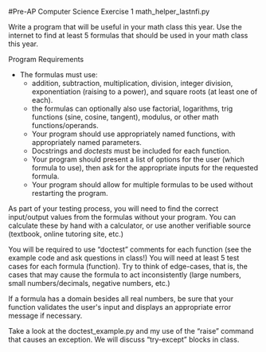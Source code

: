 #Pre-AP Computer Science Exercise 1				math_helper_lastnfi.py

Write a program that will be useful in your math class this year.  Use the internet to find at least 5 formulas that should be used in your math class this year.
		
Program Requirements
		
* The formulas must use:
  * addition, subtraction, multiplication, division, integer division, exponentiation (raising to a power), and square roots (at least one of each).
  * the formulas can optionally also use factorial, logarithms, trig functions (sine, cosine, tangent), modulus, or other math functions/operands.
  * Your program should use appropriately named functions, with appropriately named parameters.
  * Docstrings and *doctests* must be included for each function.
  * Your program should present a list of options for the user (which formula to use), then ask for the appropriate inputs for the requested formula.
  * Your program should allow for multiple formulas to be used without restarting the program.

As part of your testing process, you will need to find the correct input/output values from the formulas without your program.  You can calculate these by hand with a calculator, or use another verifiable source (textbook, online tutoring site, etc.)

You will be required to use “doctest” comments for each function (see the example code and ask questions in class!)  You will need at least 5 test cases for each formula (function).  Try to think of edge-cases, that is, the cases that may cause the formula to act inconsistently (large numbers, small numbers/decimals, negative numbers, etc.)

If a formula has a domain besides all real numbers, be sure that your function validates the user's input and displays an appropriate error message if necessary.

Take a look at the doctest_example.py and my use of the “raise” command that causes an exception.  We will discuss “try-except” blocks in class.
